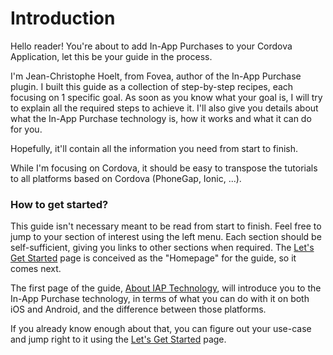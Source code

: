 # Introduction

Hello reader! You're about to add In-App Purchases to your Cordova Application, let this be your guide in the process.

I'm Jean-Christophe Hoelt, from Fovea, author of the In-App Purchase plugin. I built this guide as a collection of step-by-step recipes, each focusing on 1 specific goal. As soon as you know what your goal is, I will try to explain all the required steps to achieve it. I'll also give you details about what the In-App Purchase technology is, how it works and what it can do for you.

Hopefully, it'll contain all the information you need from start to finish.

While I'm focusing on Cordova, it should be easy to transpose the tutorials to all platforms based on Cordova \(PhoneGap, Ionic, ...\).

### How to get started?

This guide isn't necessary meant to be read from start to finish. Feel free to jump to your section of interest using the left menu. Each section should be self-sufficient, giving you links to other sections when required. The [Let's Get Started](lets-get-started.md) page is conceived as the "Homepage" for the guide, so it comes next.

The first page of the guide, [About IAP Technology](introduction/generalities-about-iap-technology.md), will introduce you to the In-App Purchase technology, in terms of what you can do with it on both iOS and Android, and the difference between those platforms.

If you already know enough about that, you can figure out your use-case and jump right to it using the [Let's Get Started](lets-get-started.md) page.

